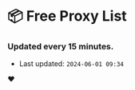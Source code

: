# :package: Free Proxy List
### Updated every 15 minutes.

- Last updated: `2024-06-01 09:34`

:heart:
